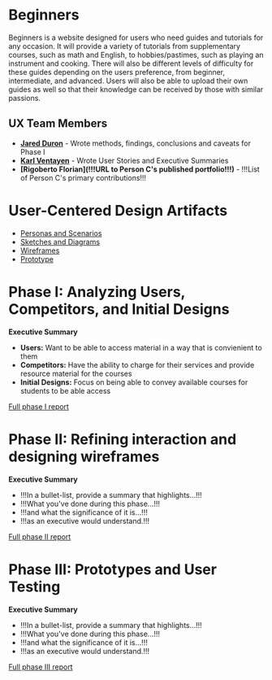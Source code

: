 # Beginners

Beginners is a website designed for users who need guides and tutorials for any occasion. It will provide a variety of tutorials from supplementary courses, such as math and English, to hobbies/pastimes, such as playing an instrument and cooking. There will also be different levels of difficulty for these guides depending on the users preference, from beginner, intermediate, and advanced. Users will also be able to upload their own guides as well so that their knowledge can be received by those with similar passions.

## UX Team Members

* **[Jared Duron](https://github.com/UsabilityEngineering/ux-journal-jduron1)** - Wrote methods, findings, conclusions and caveats for Phase I
* **[Karl Ventayen](https://github.com/UsabilityEngineering/ux-journal-kventayen)** - Wrote User Stories and Executive Summaries
* **[Rigoberto Florian](!!!URL to Person C's published portfolio!!!)** - !!!List of Person C's primary contributions!!!

# User-Centered Design Artifacts

* [Personas and Scenarios](personas/)
* [Sketches and Diagrams](sketches/)
* [Wireframes](wireframes/)
* [Prototype](#)

# Phase I: Analyzing Users, Competitors, and Initial Designs

**Executive Summary**

- **Users:** Want to be able to access material in a way that is convienient to them
- **Competitors:** Have the ability to charge for their services and provide resource material for the courses
- **Initial Designs:** Focus on being able to convey available courses for students to be able access

[Full phase I report](phaseI/)

# Phase II: Refining interaction and designing wireframes

**Executive Summary**

* !!!In a bullet-list, provide a summary that highlights...!!!
* !!!What you've done during this phase...!!!
* !!!and what the significance of it is...!!!
* !!!as an executive would understand.!!!

[Full phase II report](phaseII/)

# Phase III: Prototypes and User Testing

**Executive Summary**

* !!!In a bullet-list, provide a summary that highlights...!!!
* !!!What you've done during this phase...!!!
* !!!and what the significance of it is...!!!
* !!!as an executive would understand.!!!

[Full phase III report](phaseIII/)
